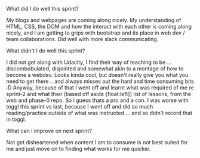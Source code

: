 What did I do well this sprint?

My blogs and webpages are coming along nicely. My understanding of HTML, CSS, the DOM and how the interact with each other is coming along nicely, and I am getting to grips with bootstrap and its place in web dev / team collaborations.
Did well with more slack communicating.

What didn't I do well this sprint?

I did not get along with Udacity, I find their way of teaching to be ... discombobulated, disjointed and somewhat akin to a montage of how to become a webdev. Looks kinda cool, but doesn't really give you what you need to get there .. and always misses out the hard and time consuming bits :D
Anyway, because of that I went off and learnt what was required of me re sprint-2 and what their (based off aside {float:left}) list of lessons, from the web and phase-0 repo. So i guess thats a pro and a con.
I was worse with toggl this sprint vs last, because I went off and did so much reading/practice outside of what was instructed ... and so didn't record that in toggl.

What can I improve on next sprint?

Not get disheartened when content I am to consume is not best suited for me and just move on to finding what works for me quicker.
